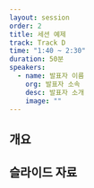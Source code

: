 ```yaml
---
layout: session
order: 2
title: 세션 예제
track: Track D
time: "1:40 ~ 2:30"
duration: 50분
speakers:
  - name: 발표자 이름
    org: 발표자 소속
    desc: 발표자 소개
    image: ""
---
```


## 개요

## 슬라이드 자료
